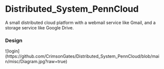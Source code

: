 # Distributed_System_PennCloud
A small distributed cloud platform with a webmail service like Gmail, and a storage service like Google Drive.

<h3>Design</h3> 
![login](https://github.com/CrimsonGates/Distributed_System_PennCloud/blob/main/misc/Diagram.jpg?raw=true)
